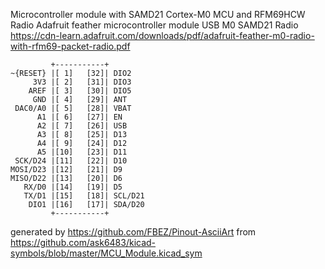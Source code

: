 Microcontroller module with SAMD21 Cortex-M0 MCU and RFM69HCW Radio
Adafruit feather microcontroller module USB M0 SAMD21 Radio
https://cdn-learn.adafruit.com/downloads/pdf/adafruit-feather-m0-radio-with-rfm69-packet-radio.pdf


	         +-----------+
	~{RESET} |[ 1]   [32]| DIO2
	     3V3 |[ 2]   [31]| DIO3
	    AREF |[ 3]   [30]| DIO5
	     GND |[ 4]   [29]| ANT
	 DAC0/A0 |[ 5]   [28]| VBAT
	      A1 |[ 6]   [27]| EN
	      A2 |[ 7]   [26]| USB
	      A3 |[ 8]   [25]| D13
	      A4 |[ 9]   [24]| D12
	      A5 |[10]   [23]| D11
	 SCK/D24 |[11]   [22]| D10
	MOSI/D23 |[12]   [21]| D9
	MISO/D22 |[13]   [20]| D6
	   RX/D0 |[14]   [19]| D5
	   TX/D1 |[15]   [18]| SCL/D21
	    DIO1 |[16]   [17]| SDA/D20
	         +-----------+


generated by https://github.com/FBEZ/Pinout-AsciiArt from https://github.com/ask6483/kicad-symbols/blob/master/MCU_Module.kicad_sym